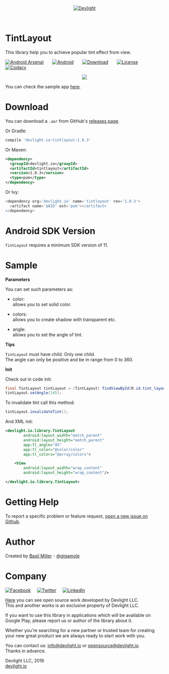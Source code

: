 <br/>
<p align="center">
  <a href="http://devlight.io">
      <img src ="https://drive.google.com/uc?export=download&id=0BxPO_UeS7wScLVBKck51Z1Rzb0E" alt="Devlight"/>
  </a>
</p>
<br/>

TintLayout
========== 

This library help you to achieve popular tint effect from view.

[![Android Arsenal](https://drive.google.com/uc?export=download&id=0BxPO_UeS7wScc1hHQ25mMjFUTTg)](http://android-arsenal.com/details/1/3315)
&nbsp;&nbsp;&nbsp;&nbsp;&nbsp;
[![Android](https://drive.google.com/uc?export=download&id=0BxPO_UeS7wSccEZaclNGN0R5OWc)](https://github.com/DevLight-Mobile-Agency)
&nbsp;&nbsp;&nbsp;&nbsp;&nbsp;
[![Download](https://drive.google.com/uc?export=download&id=0BxPO_UeS7wScYkVuVngxdlNYVDQ)](https://bintray.com/gigamole/maven/tintlayout/_latestVersion)
&nbsp;&nbsp;&nbsp;&nbsp;&nbsp;
[![License](https://drive.google.com/uc?export=download&id=0BxPO_UeS7wScU0tmeFpGMHVWNWs)](https://github.com/DevLight-Mobile-Agency/TintLayout/blob/master/LICENSE.txt)
&nbsp;&nbsp;&nbsp;&nbsp;&nbsp;
[![Codacy](https://drive.google.com/uc?export=download&id=0BxPO_UeS7wScSHhmckZyeGJDcXc)](https://www.codacy.com/app/gigamole53/TintLayout?utm_source=github.com&amp;utm_medium=referral&amp;utm_content=DevLight-Mobile-Agency/TintLayout&amp;utm_campaign=Badge_Grade)

<p align="center">
    <img src="https://drive.google.com/uc?export=download&id=0BxPO_UeS7wScQTl2QUNMa2thdzg"/>
</p>

You can check the sample app [here](https://github.com/DevLight-Mobile-Agency/TintLayout/tree/master/app).

Download
========

You can download a `.aar` from GitHub's [releases page](https://github.com/GIGAMOLE/TintLayout/releases).

Or Gradle:  
```groovy
compile 'devlight.io:tintlayout:1.0.3'
```

Or Maven:  
```xml
<dependency>
  <groupId>devlight.io</groupId>
  <artifactId>tintlayout</artifactId>
  <version>1.0.3</version>
  <type>pom</type>
</dependency>
```

Or Ivy:  
```groovy
<dependency org='devlight.io' name='tintlayout' rev='1.0.3'>
  <artifact name='$AID' ext='pom'></artifact>
</dependency>
```

Android SDK Version
===================

`TintLayout` requires a minimum SDK version of 11.

Sample
========

<b>Parameters</b>

You can set such parameters as:

 - color:  
    allows you to set solid color.
    
 - colors:  
    allows you to create shadow with transparent etc.
    
 - angle:  
    allows you to set the angle of tint.

<b>Tips</b>

`TintLayout` must have child. Only one child.  
The angle can only be positive and be in range from 0 to 360.

<b>Init</b>

Check out in code init:  
```java
final TintLayout tintLayout = (TintLayout) findViewById(R.id.tint_layout);
tintLayout.setAngle(145);
```

To invalidate tint call this method:  
```java
tintLayout.invalidateTint();
```

And XML init:  
```xml
<devlight.io.library.TintLayout
        android:layout_width="match_parent"
        android:layout_height="match_parent"
        app:tl_angle="45"
        app:tl_color="@color/color"
        app:tl_colors="@array/colors">

    <View
        android:layout_width="wrap_content"
        android:layout_height="wrap_content"/>

</devlight.io.library.TintLayout>
```

Getting Help
============

To report a specific problem or feature request, [open a new issue on Github](https://github.com/DevLight-Mobile-Agency/TintLayout/issues/new).

Author
======

Created by [Basil Miller](https://github.com/GIGAMOLE) - [@gigamole](mailto:gigamole53@gmail.com)

Company
=======

[![Facebook](https://drive.google.com/uc?export=download&id=0BxPO_UeS7wScaGhGVFNKU0VxMnc)](https://www.facebook.com/devlightagency)&nbsp;&nbsp;&nbsp;&nbsp;&nbsp;[![Twitter](https://drive.google.com/uc?export=download&id=0BxPO_UeS7wScZ1ExQWh5cHF5cVE)](https://twitter.com/DevLightIO)&nbsp;&nbsp;&nbsp;&nbsp;&nbsp;[![LinkedIn](https://drive.google.com/uc?export=download&id=0BxPO_UeS7wSccGZINzEycE1nVFE)](https://www.linkedin.com/company/devlight)

[Here](https://github.com/DevLight-Mobile-Agency) you can see open source work developed by Devlight LLC.  
This and another works is an exclusive property of Devlight LLC. 

If you want to use this library in applications which will be available on Google Play, please report us or author of the library about it.

Whether you're searching for a new partner or trusted team for creating your new great product we are always ready to start work with you. 

You can contact us: info@devlight.io or opensource@devlight.io.  
Thanks in advance.

Devlight LLC, 2016  
[devlight.io](http://devlight.io)